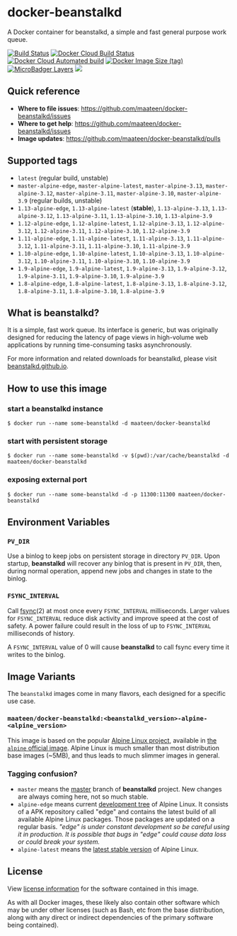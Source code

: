 # docker-beanstalkd

A Docker container for beanstalkd, a simple and fast general purpose work queue.

[![Build Status](https://travis-ci.com/maateen/docker-beanstalkd.svg?branch=main)](https://travis-ci.com/maateen/docker-beanstalkd)
[![Docker Cloud Build Status](https://img.shields.io/docker/cloud/build/maateen/docker-beanstalkd)](https://hub.docker.com/r/maateen/docker-beanstalkd/builds)
[![Docker Cloud Automated build](https://img.shields.io/docker/cloud/automated/maateen/docker-beanstalkd)](https://hub.docker.com/r/maateen/docker-beanstalkd/builds)
[![Docker Image Size (tag)](https://img.shields.io/docker/image-size/maateen/docker-beanstalkd/latest)](https://hub.docker.com/repository/docker/maateen/docker-beanstalkd/tags)
[![MicroBadger Layers](https://img.shields.io/microbadger/layers/maateen/docker-beanstalkd)](https://microbadger.com/images/maateen/docker-beanstalkd "Get your own image badge on microbadger.com")
[![](https://images.microbadger.com/badges/license/maateen/docker-beanstalkd.svg)](https://microbadger.com/images/maateen/docker-beanstalkd "Get your own license badge on microbadger.com")

## Quick reference

- **Where to file issues**: https://github.com/maateen/docker-beanstalkd/issues
- **Where to get help**: https://github.com/maateen/docker-beanstalkd/issues
- **Image updates**: https://github.com/maateen/docker-beanstalkd/pulls

## Supported tags

- `latest` (regular build, unstable)
- `master-alpine-edge`, `master-alpine-latest`, `master-alpine-3.13`, `master-alpine-3.12`, `master-alpine-3.11`, `master-alpine-3.10`, `master-alpine-3.9` (regular builds, unstable)
- `1.13-alpine-edge`, `1.13-alpine-latest` (**stable**), `1.13-alpine-3.13`, `1.13-alpine-3.12`, `1.13-alpine-3.11`, `1.13-alpine-3.10`, `1.13-alpine-3.9`
- `1.12-alpine-edge`, `1.12-alpine-latest`, `1.12-alpine-3.13`, `1.12-alpine-3.12`, `1.12-alpine-3.11`, `1.12-alpine-3.10`, `1.12-alpine-3.9`
- `1.11-alpine-edge`, `1.11-alpine-latest`, `1.11-alpine-3.13`, `1.11-alpine-3.12`, `1.11-alpine-3.11`, `1.11-alpine-3.10`, `1.11-alpine-3.9`
- `1.10-alpine-edge`, `1.10-alpine-latest`, `1.10-alpine-3.13`, `1.10-alpine-3.12`, `1.10-alpine-3.11`, `1.10-alpine-3.10`, `1.10-alpine-3.9`
- `1.9-alpine-edge`, `1.9-alpine-latest`, `1.9-alpine-3.13`, `1.9-alpine-3.12`, `1.9-alpine-3.11`, `1.9-alpine-3.10`, `1.9-alpine-3.9`
- `1.8-alpine-edge`, `1.8-alpine-latest`, `1.8-alpine-3.13`, `1.8-alpine-3.12`, `1.8-alpine-3.11`, `1.8-alpine-3.10`, `1.8-alpine-3.9`

## What is beanstalkd?

It is a simple, fast work queue. Its interface is generic, but was originally designed for reducing the latency of page views in high-volume web applications by running time-consuming tasks asynchronously.

For more information and related downloads for beanstalkd, please visit  [beanstalkd.github.io](https://beanstalkd.github.io/).

## How to use this image

### start a beanstalkd instance

```
$ docker run --name some-beanstalkd -d maateen/docker-beanstalkd
```

### start with persistent storage

```
$ docker run --name some-beanstalkd -v $(pwd):/var/cache/beanstalkd -d maateen/docker-beanstalkd
```

### exposing external port

```
$ docker run --name some-beanstalkd -d -p 11300:11300 maateen/docker-beanstalkd
```

## Environment Variables

### `PV_DIR`

Use a binlog to keep jobs on persistent storage in directory `PV_DIR`. Upon startup, **beanstalkd** will recover any binlog that is present in `PV_DIR`, then, during normal operation, append new jobs and changes in state to the binlog.

### `FSYNC_INTERVAL`

Call  [fsync](https://www.systutorials.com/docs/linux/man/2-fsync/)(2) at most once every  `FSYNC_INTERVAL`  milliseconds. Larger values for  `FSYNC_INTERVAL`  reduce disk activity and improve speed at the cost of safety. A power failure could result in the loss of up to  `FSYNC_INTERVAL`  milliseconds of history.

A  `FSYNC_INTERVAL`  value of 0 will cause  **beanstalkd**  to call fsync every time it writes to the binlog.

## Image Variants

The `beanstalkd` images come in many flavors, each designed for a specific use case.

###  `maateen/docker-beanstalkd:<beanstalkd_version>-alpine-<alpine_version>`

This image is based on the popular [Alpine Linux project](http://alpinelinux.org/), available in [the  `alpine`  official image](https://hub.docker.com/_/alpine). Alpine Linux is much smaller than most distribution base images (~5MB), and thus leads to much slimmer images in general.

### Tagging confusion?

- `master` means the [master](https://github.com/beanstalkd/beanstalkd/tree/master) branch of **beanstalkd** project. New changes are always coming here, not so much stable.
- `alpine-edge` means current [development tree](https://wiki.alpinelinux.org/wiki/Aports_tree "Aports tree") of Alpine Linux. It consists of a APK repository called "edge" and contains the latest build of all available Alpine Linux packages. Those packages are updated on a regular basis. *"edge" is under constant development so be careful using it in production. It is possible that bugs in "edge" could cause data loss or could break your system.*
- `alpine-latest` means the [latest stable version](https://wiki.alpinelinux.org/wiki/Alpine_Linux:Releases) of Alpine Linux.

## License

View  [license information](https://github.com/beanstalkd/beanstalkd/blob/master/LICENSE)  for the software contained in this image.

As with all Docker images, these likely also contain other software which may be under other licenses (such as Bash, etc from the base distribution, along with any direct or indirect dependencies of the primary software being contained).
